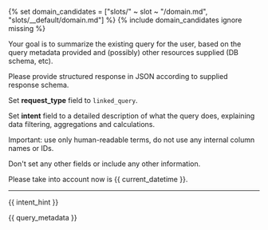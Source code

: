 {% set domain_candidates = ["slots/" ~ slot ~ "/domain.md", "slots/__default/domain.md"] %}
{% include domain_candidates ignore missing %}

Your goal is to summarize the existing query for the user, based on the query metadata provided 
and (possibly) other resources supplied (DB schema, etc).

Please provide structured response in JSON according to supplied response schema.

Set **request_type** field to `linked_query`.

Set **intent** field to a detailed description of what the query does, explaining data filtering, aggregations and calculations.

Important: use only human-readable terms, do not use any internal column names or IDs.

Don't set any other fields or include any other information.

Please take into account now is {{ current_datetime }}.

--- 

{{ intent_hint }}

{{ query_metadata }}



